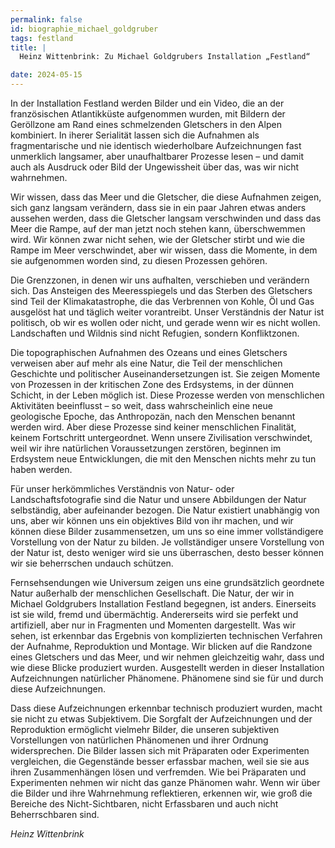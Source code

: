```yaml
---
permalink: false
id: biographie_michael_goldgruber
tags: festland
title: |
  Heinz Wittenbrink: Zu Michael Goldgrubers Installation „Festland“

date: 2024-05-15
--- 
```



In der Installation Festland werden Bilder und ein Video, die an der französischen Atlantikküste aufgenommen wurden, mit Bildern der Geröllzone am Rand eines schmelzenden Gletschers in den Alpen kombiniert. In iherer Serialität lassen sich die Aufnahmen als fragmentarische und nie identisch wiederholbare Aufzeichnungen fast unmerklich langsamer, aber unaufhaltbarer Prozesse lesen – und damit auch als Ausdruck oder Bild der Ungewissheit über das, was wir nicht wahrnehmen.

Wir wissen, dass das Meer und die Gletscher, die diese Aufnahmen zeigen, sich ganz langsam verändern, dass sie in ein paar Jahren etwas anders aussehen werden, dass die Gletscher langsam verschwinden und dass das Meer die Rampe, auf der man jetzt noch stehen kann, überschwemmen wird. Wir können zwar nicht sehen, wie der Gletscher stirbt und wie die Rampe im Meer verschwindet, aber wir wissen, dass die Momente, in dem sie
aufgenommen worden sind, zu diesen Prozessen gehören.

Die Grenzzonen, in denen wir uns aufhalten, verschieben und verändern sich. Das Ansteigen des Meeresspiegels und das Sterben des Gletschers sind Teil der Klimakatastrophe, die das Verbrennen von Kohle, Öl und Gas ausgelöst hat und täglich weiter vorantreibt. Unser Verständnis der Natur ist politisch, ob wir es wollen oder nicht, und gerade wenn wir es nicht wollen. Landschaften und Wildnis sind nicht Refugien,
sondern Konfliktzonen.

Die topographischen Aufnahmen des Ozeans und eines Gletschers verweisen aber auf mehr als eine Natur, die Teil der menschlichen Geschichte und politischer Auseinandersetzungen ist. Sie zeigen Momente von Prozessen in der kritischen Zone des Erdsystems, in der dünnen Schicht, in der Leben möglich ist. Diese Prozesse werden von menschlichen Aktivitäten beeinflusst – so weit, dass wahrscheinlich eine neue geologische Epoche, das Anthropozän, nach den Menschen benannt werden wird. Aber diese Prozesse sind keiner menschlichen Finalität, keinem Fortschritt untergeordnet. Wenn unsere Zivilisation verschwindet, weil wir ihre natürlichen Voraussetzungen zerstören, beginnen im Erdsystem neue Entwicklungen, die mit den Menschen nichts mehr zu tun haben werden.

Für unser herkömmliches Verständnis von Natur- oder Landschaftsfotografie sind die Natur und unsere Abbildungen der Natur selbständig, aber aufeinander bezogen. Die Natur existiert unabhängig von uns, aber wir können uns ein objektives Bild von ihr machen, und wir können diese Bilder zusammensetzen, um uns so eine immer vollständigere Vorstellung von der Natur zu bilden. Je vollständiger unsere Vorstellung von der Natur ist, desto weniger wird sie uns überraschen, desto besser können wir sie beherrschen undauch schützen. 

Fernsehsendungen wie Universum zeigen uns eine grundsätzlich geordnete
Natur außerhalb der menschlichen Gesellschaft. Die Natur, der wir in Michael Goldgrubers Installation Festland begegnen, ist anders. Einerseits ist sie wild, fremd und übermächtig. Andererseits wird sie perfekt und artifiziell, aber nur in Fragmenten und Momenten dargestellt. Was wir sehen, ist erkennbar das Ergebnis von komplizierten technischen Verfahren der Aufnahme, Reproduktion und Montage. Wir blicken auf die Randzone eines Gletschers und das Meer, und wir nehmen gleichzeitig wahr, dass und wie diese Blicke produziert wurden. Ausgestellt werden in dieser Installation Aufzeichnungen natürlicher Phänomene. Phänomene sind sie für und durch diese Aufzeichnungen.

Dass diese Aufzeichnungen erkennbar technisch produziert wurden, macht sie nicht zu etwas Subjektivem. Die Sorgfalt der Aufzeichnungen und der Reproduktion ermöglicht vielmehr Bilder, die unseren subjektiven Vorstellungen von natürlichen Phänomenen und ihrer Ordnung widersprechen. Die Bilder lassen sich mit Präparaten oder Experimenten vergleichen, die Gegenstände besser erfassbar machen, weil sie sie aus ihren
Zusammenhängen lösen und verfremden. Wie bei Präparaten und Experimenten nehmen wir nicht das ganze Phänomen wahr. Wenn wir über die Bilder und ihre Wahrnehmung reflektieren, erkennen wir, wie groß die Bereiche des Nicht-Sichtbaren, nicht Erfassbaren und auch nicht Beherrschbaren sind.

*Heinz Wittenbrink*
